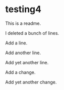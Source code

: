 # testing4

This is a readme.

I deleted a bunch of lines.

Add a line.

Add another line.

Add yet another line.

Add a change.

Add yet another change.